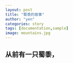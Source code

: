```yaml
---
layout: post
title: "蜀黍的故事"
author: "yen"
categories: story
tags: [documentation,sample]
image: mountains.jpg
---
```

## 从前有一只蜀黍，
